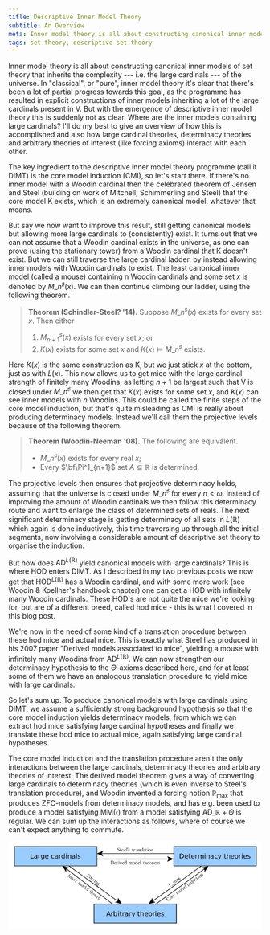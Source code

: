 ```yaml
---
title: Descriptive Inner Model Theory
subtitle: An Overview
meta: Inner model theory is all about constructing canonical inner models of set theory that inherits the complexity - i.e. the large cardinals - of the universe. In "classical", or "pure", inner model theory it's clear that there's been a lot of partial progress towards this goal, as the programme has resulted in explicit constructions of inner models inheriting a lot of the large cardinals present in V. But with the emergence of descriptive inner model theory this is suddenly not as clear. Where are the inner models containing large cardinals? I'll do my best to give an overview of how this is accomplished and also how large cardinal theories, determinacy theories and arbitrary theories of interest (like forcing axioms) interact with each other.
tags: set theory, descriptive set theory
---
```


Inner model theory is all about constructing canonical inner models of set theory that
inherits the complexity --- i.e. the large cardinals --- of the universe. In
"classical", or "pure", inner model theory it's clear that there's been a lot of
partial progress towards this goal, as the programme has resulted in explicit
constructions of inner models inheriting a lot of the large cardinals present in V. But
with the emergence of descriptive inner model theory this is suddenly not as clear.
Where are the inner models containing large cardinals? I'll do my best to give an
overview of how this is accomplished and also how large cardinal theories, determinacy
theories and arbitrary theories of interest (like forcing axioms) interact with each
other.

The key ingredient to the descriptive inner model theory programme (call it DIMT) is
the core model induction (CMI), so let's start there. If there's no inner model with a
Woodin cardinal then the celebrated theorem of Jensen and Steel (building on work of
Mitchell, Schimmerling and Steel) that the core model K exists, which is an extremely
canonical model, whatever that means.

But say we now want to improve this result, still getting canonical models but allowing
more large cardinals to (consistently) exist. It turns out that we can not assume that
a Woodin cardinal exists in the universe, as one can prove (using the stationary tower)
from a Woodin cardinal that K doesn't exist. But we can still traverse the large
cardinal ladder, by instead allowing inner models with Woodin cardinals to exist. The
least canonical inner model (called a mouse) containing n Woodin cardinals and some set
$x$ is denoted by $M\_n^\sharp(x)$. We can then continue climbing our ladder, using the
following theorem.

> **Theorem (Schindler-Steel? '14).** Suppose $M\_n^\sharp(x)$ exists for every set $x$.
> Then either
>
> 1. $M_{n+1}^\sharp(x)$ exists for every set $x$; or
> 2. $K(x)$ exists for some set $x$ and $K(x)\vDash M\_n^\sharp\text{ exists}$.

Here $K(x)$ is the same construction as K, but we just stick $x$ at the bottom, just as
with $L(x)$. This now allows us to get mice with the large cardinal strength of
finitely many Woodins, as letting $n+1$ be largest such that V is closed under
$M\_n^\sharp$ we then get that $K(x)$ exists for some set $x$, and $K(x)$ can see inner
models with $n$ Woodins. This could be called the finite steps of the core model
induction, but that's quite misleading as CMI is really about producing determinacy
models. Instead we'll call them the projective levels because of the following theorem.

> **Theorem (Woodin-Neeman '08).** The following are equivalent.
>
> - $M\_n^\sharp(x)$ exists for every real $x$;
> - Every $\bf\Pi^1_{n+1}$ set $A\subseteq\mathbb R$ is determined.

The projective levels then ensures that projective determinacy holds, assuming that the
universe is closed under $M\_n^\sharp$ for every $n<\omega$. Instead of improving the
amount of Woodin cardinals we then follow this determinacy route and want to enlarge
the class of determined sets of reals. The next significant determinacy stage is
getting determinacy of all sets in $L(\mathbb R)$ which again is done inductively, this
time traversing up through all the initial segments, now involving a considerable
amount of descriptive set theory to organise the induction.

But how does $\textsf{AD}^{L(\mathbb R)}$ yield canonical models with large cardinals?
This is where $\textsf{HOD}$ enters DIMT. As I described in my two previous posts we
now get that $\textsf{HOD}^{L(\mathbb R)}$ has a Woodin cardinal, and with some more
work (see Woodin & Koellner's handbook chapter) one can get a $\textsf{HOD}$ with
infinitely many Woodin cardinals. These $\textsf{HOD}$'s are not quite the mice we're
looking for, but are of a different breed, called hod mice - this is what I covered in
this blog post.

We're now in the need of some kind of a translation procedure between these hod mice
and actual mice. This is exactly what Steel has produced in his 2007 paper "Derived
models associated to mice", yielding a mouse with infinitely many Woodins from
$\textsf{AD}^{L(\mathbb R)}$. We can now strengthen our determinacy hypothesis to the
$\Theta$-axioms described here, and for at least some of them we have an analogous
translation procedure to yield mice with large cardinals.

So let's sum up. To produce canonical models with large cardinals using DIMT, we assume
a sufficiently strong background hypothesis so that the core model induction yields
determinacy models, from which we can extract hod mice satisfying large cardinal
hypotheses and finally we translate these hod mice to actual mice, again satisfying
large cardinal hypotheses.

The core model induction and the translation procedure aren't the only interactions
between the large cardinals, determinacy theories and arbitrary theories of interest.
The derived model theorem gives a way of converting large cardinals to determinacy
theories (which is even inverse to Steel's translation procedure), and Woodin invented
a forcing notion $\mathbb P_{\text{max}}$ that produces $\textsf{ZFC}$-models from
determinacy models, and has e.g. been used to produce a model satisfying
$\textsf{MM}(\mathfrak c)$ from a model satisfying
$\textsf{AD}\_{\mathbb{R}}+\Theta\text{ is regular}$. We can sum up the interactions as
follows, where of course we can't expect anything to commute.

<center>
  <img
    src="/src/assets/img/an-overview-of-descriptive-inner-model-theory.webp"
    alt="A diagram showing the interactions between large cardinals, determinacy
    theories and arbitrary theories"
    style="width: min(700px, 100%);"
    class="invert-on-darkmode"
  />
</center>
